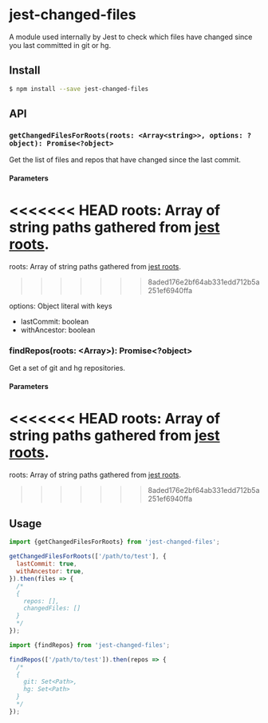 # jest-changed-files

A module used internally by Jest to check which files have changed since you last committed in git or hg.

## Install

```sh
$ npm install --save jest-changed-files
```

## API

### `getChangedFilesForRoots(roots: <Array<string>>, options: ?object): Promise<?object>`

Get the list of files and repos that have changed since the last commit.

#### Parameters

<<<<<<< HEAD
roots: Array of string paths gathered from [jest roots](https://jestjs.io/docs/configuration#roots-arraystring).
=======
roots: Array of string paths gathered from [jest roots](https://jestjs.io/docs/configuration.html#roots-array-string).
>>>>>>> 8aded176e2bf64ab331edd712b5a251ef6940ffa

options: Object literal with keys

- lastCommit: boolean
- withAncestor: boolean

### findRepos(roots: <Array<string>>): Promise<?object>

Get a set of git and hg repositories.

#### Parameters

<<<<<<< HEAD
roots: Array of string paths gathered from [jest roots](https://jestjs.io/docs/configuration#roots-arraystring).
=======
roots: Array of string paths gathered from [jest roots](https://jestjs.io/docs/configuration.html#roots-array-string).
>>>>>>> 8aded176e2bf64ab331edd712b5a251ef6940ffa

## Usage

```javascript
import {getChangedFilesForRoots} from 'jest-changed-files';

getChangedFilesForRoots(['/path/to/test'], {
  lastCommit: true,
  withAncestor: true,
}).then(files => {
  /*
  {
    repos: [],
    changedFiles: []
  }
  */
});
```

```javascript
import {findRepos} from 'jest-changed-files';

findRepos(['/path/to/test']).then(repos => {
  /*
  {
    git: Set<Path>,
    hg: Set<Path>
  }
  */
});
```

